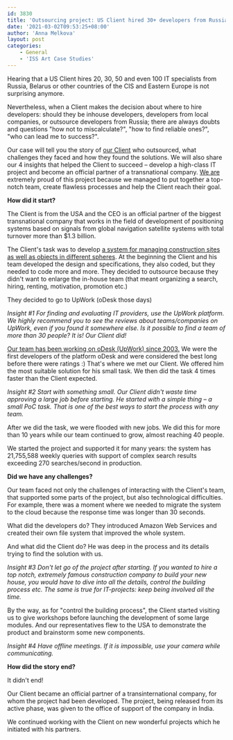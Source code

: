 ```yaml
---
id: 3830
title: 'Outsourcing project: US Client hired 30+ developers from Russia and got success.'
date: '2021-03-02T09:53:25+08:00'
author: 'Anna Melkova'
layout: post
categories:
    - General
    - 'ISS Art Case Studies'
---
```


Hearing that a US Client hires 20, 30, 50 and even 100 IT specialists from Russia, Belarus or other countries of the CIS and Eastern Europe is not surprising anymore.

Nevertheless, when a Client makes the decision about where to hire developers: should they be inhouse developers, developers from local companies, or outsource developers from Russia; there are always doubts and questions "how not to miscalculate?", "how to find reliable ones?", "who can lead me to success?".

Our case will tell you the story of [our Client](https://www.youtube.com/watch?v=LbpHL8fkbhs&ab_channel=ISSArt%2CLLC) who outsourced, what challenges they faced and how they found the solutions. We will also share our 4 insights that helped the Client to succeed – develop a high-class IT project and become an official partner of a transnational company. [We are](https://issart.com/) extremely proud of this project because we managed to put together a top-notch team, create flawless processes and help the Client reach their goal.

**How did it start?**

The Client is from the USA and the CEO is an official partner of the biggest transnational company that works in the field of development of positioning systems based on signals from global navigation satellite systems with total turnover more than $1.3 billion.

The Client's task was to develop [a system for managing construction sites as well as objects in different spheres](https://issart.com/portfolio/saas-solution-for-managing-construction-and-agriculture-sites/). At the beginning the Client and his team developed the design and specifications, they also coded, but they needed to code more and more. They decided to outsource because they didn't want to enlarge the in-house team (that meant organizing a search, hiring, renting, motivation, promotion etc.)

They decided to go to UpWork (oDesk those days)

*Insight #1 For finding and evaluating IT providers, use the UpWork platform. We highly recommend you to see the reviews about teams/companies on UpWork, even if you found it somewhere else. Is it possible to find a team of more than 30 people? It is! Our Client did!*

[Our team has been working on oDesk (UpWork) since 2003.](https://www.upwork.com/agencies/~01790212b06b315881) We were the first developers of the platform oDesk and were considered the best long before there were ratings :) That's where we met our Client. We offered him the most suitable solution for his small task. We then did the task 4 times faster than the Client expected.

*Insight #2 Start with something small. Our Client didn't waste time approving a large job before starting. He started with a simple thing – a small PoC task. That is one of the best ways to start the process with any team.*

After we did the task, we were flooded with new jobs. We did this for more than 10 years while our team continued to grow, almost reaching 40 people.

We started the project and supported it for many years: the system has 21,755,588 weekly queries with support of complex search results exceeding 270 searches/second in production.

**Did we have any challenges?**

Our team faced not only the challenges of interacting with the Client's team, that supported some parts of the project, but also technological difficulties. For example, there was a moment where we needed to migrate the system to the cloud because the response time was longer than 30 seconds.

What did the developers do? They introduced Amazon Web Services and created their own file system that improved the whole system.

And what did the Client do? He was deep in the process and its details trying to find the solution with us.

*Insight #3 Don't let go of the project after starting. If you wanted to hire a top notch, extremely famous construction company to build your new house, you would have to dive into all the details, control the building process etc. The same is true for IT-projects: keep being involved all the time.*

By the way, as for "control the building process", the Client started visiting us to give workshops before launching the development of some large modules. And our representatives flew to the USA to demonstrate the product and brainstorm some new components.

*Insight #4 Have offline meetings. If it is impossible, use your camera while communicating.*

**How did the story end?**

It didn't end!

Our Client became an official partner of a transinternational company, for whom the project had been developed. The project, being released from its active phase, was given to the office of support of the company in India.

We continued working with the Client on new wonderful projects which he initiated with his partners.
